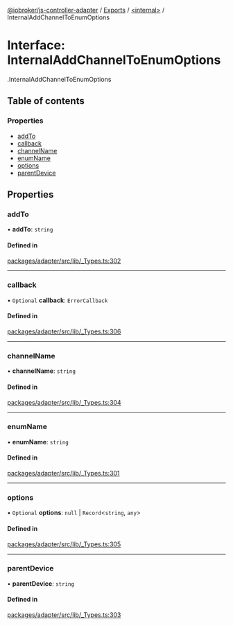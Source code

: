 [@iobroker/js-controller-adapter](../README.md) / [Exports](../modules.md) / [<internal\>](../modules/internal_.md) / InternalAddChannelToEnumOptions

# Interface: InternalAddChannelToEnumOptions

[<internal>](../modules/internal_.md).InternalAddChannelToEnumOptions

## Table of contents

### Properties

- [addTo](internal_.InternalAddChannelToEnumOptions.md#addto)
- [callback](internal_.InternalAddChannelToEnumOptions.md#callback)
- [channelName](internal_.InternalAddChannelToEnumOptions.md#channelname)
- [enumName](internal_.InternalAddChannelToEnumOptions.md#enumname)
- [options](internal_.InternalAddChannelToEnumOptions.md#options)
- [parentDevice](internal_.InternalAddChannelToEnumOptions.md#parentdevice)

## Properties

### addTo

• **addTo**: `string`

#### Defined in

[packages/adapter/src/lib/_Types.ts:302](https://github.com/ioBroker/ioBroker.js-controller/blob/c6a517f6/packages/adapter/src/lib/_Types.ts#L302)

___

### callback

• `Optional` **callback**: `ErrorCallback`

#### Defined in

[packages/adapter/src/lib/_Types.ts:306](https://github.com/ioBroker/ioBroker.js-controller/blob/c6a517f6/packages/adapter/src/lib/_Types.ts#L306)

___

### channelName

• **channelName**: `string`

#### Defined in

[packages/adapter/src/lib/_Types.ts:304](https://github.com/ioBroker/ioBroker.js-controller/blob/c6a517f6/packages/adapter/src/lib/_Types.ts#L304)

___

### enumName

• **enumName**: `string`

#### Defined in

[packages/adapter/src/lib/_Types.ts:301](https://github.com/ioBroker/ioBroker.js-controller/blob/c6a517f6/packages/adapter/src/lib/_Types.ts#L301)

___

### options

• `Optional` **options**: ``null`` \| `Record`<`string`, `any`\>

#### Defined in

[packages/adapter/src/lib/_Types.ts:305](https://github.com/ioBroker/ioBroker.js-controller/blob/c6a517f6/packages/adapter/src/lib/_Types.ts#L305)

___

### parentDevice

• **parentDevice**: `string`

#### Defined in

[packages/adapter/src/lib/_Types.ts:303](https://github.com/ioBroker/ioBroker.js-controller/blob/c6a517f6/packages/adapter/src/lib/_Types.ts#L303)
